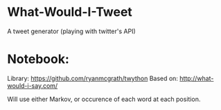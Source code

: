 What-Would-I-Tweet
==================

A tweet generator (playing with twitter's API)

# Notebook:

Library: https://github.com/ryanmcgrath/twython
Based on: http://what-would-i-say.com/

Will use either Markov, or occurence of each word at each position.